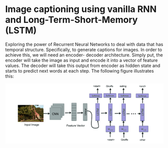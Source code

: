 # Image captioning using vanilla RNN and Long-Term-Short-Memory (LSTM)

Exploring the power of Recurrent Neural Networks to deal with data that has temporal structure. Specifically, to generate captions for images. In order to achieve this, we will need an encoder- decoder architecture. Simply put, the encoder will take the image as input and encode it into a vector of feature values. The decoder will take this output from encoder as hidden state and starts to predict next words at each step. The following figure illustrates this:

![Architecture](/architecture.png)
